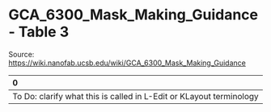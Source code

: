 # GCA_6300_Mask_Making_Guidance - Table 3

Source: https://wiki.nanofab.ucsb.edu/wiki/GCA_6300_Mask_Making_Guidance

| 0                                                                   |
|:--------------------------------------------------------------------|
| To Do: clarify what this is called in L-Edit or KLayout terminology |